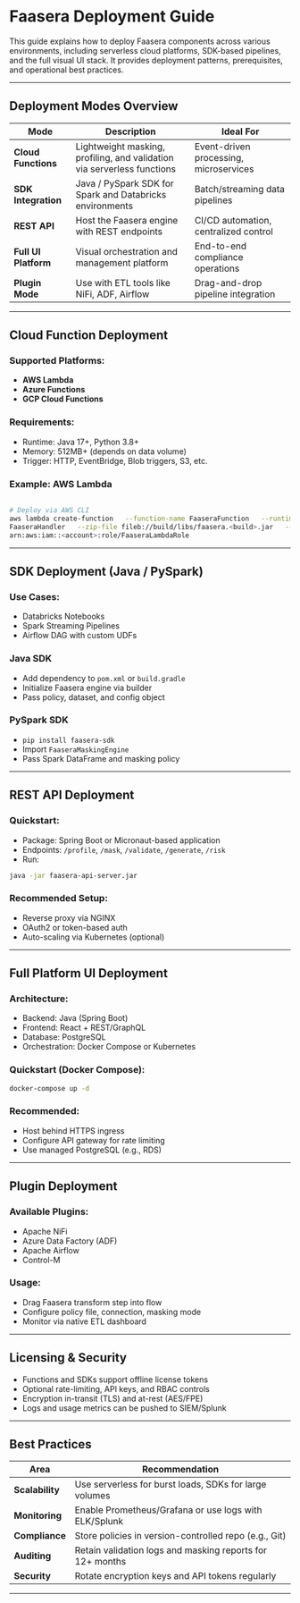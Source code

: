 # Faasera Deployment Guide

This guide explains how to deploy Faasera components across various environments, including serverless cloud platforms,
SDK-based pipelines, and the full visual UI stack. It provides deployment patterns, prerequisites, and operational best
practices.

---

## Deployment Modes Overview

| Mode                 | Description                                                             | Ideal For                              |
|----------------------|-------------------------------------------------------------------------|----------------------------------------|
| **Cloud Functions**  | Lightweight masking, profiling, and validation via serverless functions | Event-driven processing, microservices |
| **SDK Integration**  | Java / PySpark SDK for Spark and Databricks environments                | Batch/streaming data pipelines         |
| **REST API**         | Host the Faasera engine with REST endpoints                             | CI/CD automation, centralized control  |
| **Full UI Platform** | Visual orchestration and management platform                            | End-to-end compliance operations       |
| **Plugin Mode**      | Use with ETL tools like NiFi, ADF, Airflow                              | Drag-and-drop pipeline integration     |

---

## Cloud Function Deployment

### Supported Platforms:

- **AWS Lambda**
- **Azure Functions**
- **GCP Cloud Functions**

### Requirements:

- Runtime: Java 17+, Python 3.8+
- Memory: 512MB+ (depends on data volume)
- Trigger: HTTP, EventBridge, Blob triggers, S3, etc.

### Example: AWS Lambda

```bash

# Deploy via AWS CLI
aws lambda create-function   --function-name FaaseraFunction   --runtime java11   --handler ai.faasera.lambda.
FaaseraHandler   --zip-file fileb://build/libs/faasera.<build>.jar   --role 
arn:aws:iam::<account>:role/FaaseraLambdaRole
```

---

## SDK Deployment (Java / PySpark)

### Use Cases:

- Databricks Notebooks
- Spark Streaming Pipelines
- Airflow DAG with custom UDFs

### Java SDK

- Add dependency to `pom.xml` or `build.gradle`
- Initialize Faasera engine via builder
- Pass policy, dataset, and config object

### PySpark SDK

- `pip install faasera-sdk`
- Import `FaaseraMaskingEngine`
- Pass Spark DataFrame and masking policy

---

## REST API Deployment

### Quickstart:

- Package: Spring Boot or Micronaut-based application
- Endpoints: `/profile`, `/mask`, `/validate`, `/generate`, `/risk`
- Run:

```bash
java -jar faasera-api-server.jar
```

### Recommended Setup:

- Reverse proxy via NGINX
- OAuth2 or token-based auth
- Auto-scaling via Kubernetes (optional)

---

## Full Platform UI Deployment

### Architecture:

- Backend: Java (Spring Boot)
- Frontend: React + REST/GraphQL
- Database: PostgreSQL
- Orchestration: Docker Compose or Kubernetes

### Quickstart (Docker Compose):

```bash
docker-compose up -d
```

### Recommended:

- Host behind HTTPS ingress
- Configure API gateway for rate limiting
- Use managed PostgreSQL (e.g., RDS)

---

## Plugin Deployment

### Available Plugins:

- Apache NiFi
- Azure Data Factory (ADF)
- Apache Airflow
- Control-M

### Usage:

- Drag Faasera transform step into flow
- Configure policy file, connection, masking mode
- Monitor via native ETL dashboard

---

## Licensing & Security

- Functions and SDKs support offline license tokens
- Optional rate-limiting, API keys, and RBAC controls
- Encryption in-transit (TLS) and at-rest (AES/FPE)
- Logs and usage metrics can be pushed to SIEM/Splunk

---

## Best Practices

| Area            | Recommendation                                            |
|-----------------|-----------------------------------------------------------|
| **Scalability** | Use serverless for burst loads, SDKs for large volumes    |
| **Monitoring**  | Enable Prometheus/Grafana or use logs with ELK/Splunk     |
| **Compliance**  | Store policies in version-controlled repo (e.g., Git)     |
| **Auditing**    | Retain validation logs and masking reports for 12+ months |
| **Security**    | Rotate encryption keys and API tokens regularly           |

---

